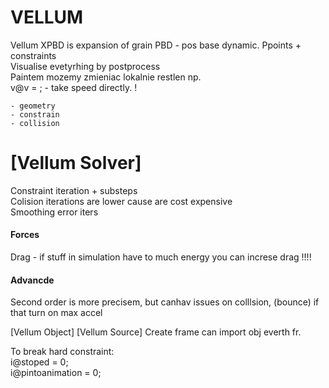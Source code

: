 
# VELLUM
Vellum XPBD is expansion of grain PBD - pos base dynamic. Ppoints + constraints   
Visualise evetyrhing by postprocess   
Paintem mozemy zmieniac lokalnie restlen np.  
v@v = ; - take speed directly. !
```
- geometry 
- constrain 
- collision
```
# [Vellum Solver] 
Constraint iteration + substeps   
Colision iterations are lower cause are cost expensive   
Smoothing error iters   

#### Forces 
Drag - if stuff in simulation have to much energy you can increse drag !!!!   
#### Advancde
Second order is more precisem, but canhav issues on colllsion, (bounce) if that turn on max accel   

[Vellum Object]
[Vellum Source]
Create frame can import obj everth fr. 


To break hard constraint:  
i@stoped = 0;   
i@pintoanimation = 0;  



